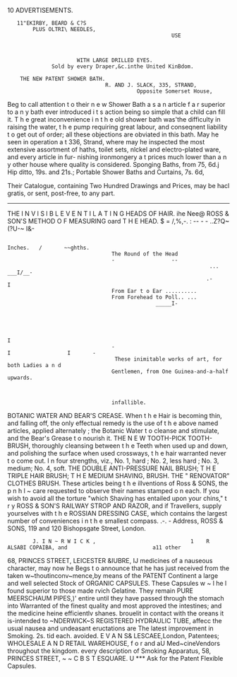 10                                             ADVERTISEMENTS.




       11"EKIRBY, BEARD & C?S
            PLUS OLTRI\ NEEDLES,
                                                        USE



                          WITH LARGE DRILLED EYES.
                  Sold by every Draper,&c.inthe United KinBdom.

        THE NEW PATENT SHOWER BATH.
                                   R. AND J. SLACK, 335, STRAND,
                                             Opposite Somerset House,
Beg to call attention t o their n e w Shower Bath a s a n article f a r superior to a n y bath ever introduced i t s
action being so simple that a child can fill it. T h e great inconvenience i n t h e old shower bath was'the
difficulty in raising the water, t h e pump requiring great labour, and conseqnent liability t o get out of order;
all these objections are obviated in this bath. May he seen in operation a t 336, Strand, where may he inspected
the most extensive assortment of haths, toilet sets, nlckel and electro-plated ware, and every article in fur-
nishing ironmongery a t prices much lower than a n y other house where quality is considered. Sponging
Baths, from 75, 6d.j Hip ditto, 19s. and 21s.; Portable Shower Baths and Curtains, 7s. 6d,


Their Catalogue, containing Two Hundred Drawings and Prices, may be hacl
                    gratis, or sent, post-free, to any part.
--                                         -          --

  THE I N V l S l B L E V E N T I L A T I N G HEADS OF HAIR.
                  ihe   Nee@         ROSS & SON'S METHOD O F MEASURING
      oard                                        T H E HEAD.
     $ = /,%,-.                :
                                     --                              -                             -
                                                                                                            ..Z?Q~(?U-~
                                                                                                                   I&-


                                                                               Inches.   /       ~~ghths.
                                     The Round of the Head
                                     -                  --
                                                                    ... ___I/__-
                                                                   .-                    I
                                     From Ear t o Ear ..........
                                     From Forehead to Poll.. ...
                                                   _____I-




                                                                                             I
                                     -                                    I                  I       -
                                      These inimitable works of art, for both Ladies a n d
                                     Gentlemen, from One Guinea-and-a-half upwards.



                                     infallible.
  BOTANIC WATER AND BEAR'S CREASE. When t h e Hair is becoming thin, and falling off, the only
effectual remedy is the use of t h e above named articles, applied alternately ; the Botanic Water t o cleanse
and stimulate, and the Bear's Grease t o nourish it.
  THE N E W TOOTH-PICK TOOTH-BRUSH, thoroughly cleansing between t h e Teeth when used up and
down, and polishing the surface when used crossways, t h e hair warranted never t o come out. I n four
strengths, viz., No. 1, hard ; No. 2, less hard ; No. 3, medium; No. 4, soft.
  THE DOUBLE ANTI-PRESSURE NAIL BRUSH; T H E TRIPLE HAlR BRUSH; T H E MEDlUM SHAVING,
BRUSH. THE " RENOVATOR" CLOTHES BRUSH. These articles being t h e illventions of Ross & SONS,
the p n h l ~ care requested to observe their names stamped o n each.
  If you wish to avoid all the torture "which Shaving has entailed upon your chins," t r y ROSS & SON'S
RAILWAY STROP AND RAZOR, and if Travellers, supply yourselves with t h e ROSSIAN DRESSING CASE,
which contains the largest number of conveniences i n t h e smallest compass.
                                                             .-.               -
         Address, ROSS & SONS, 119 and 120 Bishopsgate Street, London.

            J. I N ~ R W I C K ,                              1    R ALSABI COPAIBA, and                           a11 other
  68, PRINCES STREET, LEICESTER &IUBRE,                            IJ      medicines of a nauseous character, may now he
Begs t o announce that he has just received from the               taken w~thoutinconv~mence,by means of the PATENT
Continent a large and well selected Stock of                       ORGANIC CAPSULES. These Capsules w ~ l he     l found
                                                                   superior to those made rvich Gelatine. They remain
     PURE MEERSCHAUM PIPES,)'                                      entire until they have passed through the stomach into
Warranted of the finest quality and most approved                  the intestines; and the medicine heine efficientlv
shanes.                                                            brouelit in contact with the oreans it is-intended to
~NDERWICK~S     REGISTERED HYDRAULIC TUBE,                         affecc the usual nausea and undeasant eructations are
  The latest improvement in Smoking. 2s. tid each.                 avoided. E V A N S& LESCAEE,London, Patentees;
WHOLESALE A N D RETAIL WAREHOUSE, f o r                            and aU Med~cineVendors throughout the kingdom.
  every description of Smoking Apparatus, 58,
  PRINCES STREET, ~ ~ C B S T ESQUARE.
                                U                                             *** Ask for the Patent Flexible Capsules.
